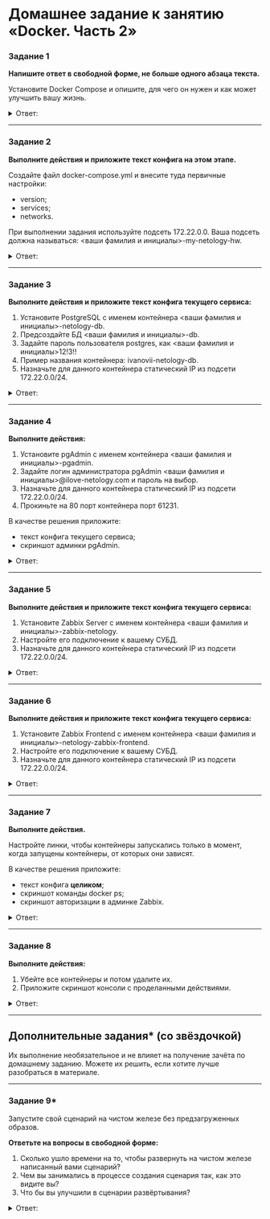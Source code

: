 # Домашнее задание к занятию «Docker. Часть 2»

### Задание 1

**Напишите ответ в свободной форме, не больше одного абзаца текста.**

Установите Docker Compose и опишите, для чего он нужен и как может улучшить вашу жизнь.

<details> 
<summary> Ответ:  </summary>
 
>Docker Compose — запускает среды приложений с несколькими контейнерами, задаваемых в файле YAML. Он использует определения служб для построения полностью настраиваемых сред с несколькими контейнерами, которые могут использовать общие сети и тома хранения данных. Достаточно запустить одну команду docker-compose up, после чего все контейнеры будут подняты без нашего вмешательства, причем со всеми  настройками, которые будут прописаны в yml-файле. 
 
![](https://user-images.githubusercontent.com/134618774/244391510-ee1f7b0d-df6b-4cb7-9008-f7995af7a322.png)
 
</details> 

---

### Задание 2 

**Выполните действия и приложите текст конфига на этом этапе.** 

Создайте файл docker-compose.yml и внесите туда первичные настройки: 

 * version;
 * services;
 * networks.

При выполнении задания используйте подсеть 172.22.0.0.
Ваша подсеть должна называться: <ваши фамилия и инициалы>-my-netology-hw.

<details> 
<summary> Ответ:  </summary>
 
 файл docker-compose.yml
 
 ```
 version: "3"
  2
  3 services:
  4   postgres:
  5     image: postgres:latest
  6
  7 networks:
  8   lebedevss-my-netology-hw:
  9     driver: bridge
 10     ipam:
 11       config:
 12         - subnet: 172.22.0.0/24
 
 ```
 ![](https://user-images.githubusercontent.com/136073445/244927288-728f7234-4722-4319-9397-36fb460d5f04.png)
</details> 

---

### Задание 3 

**Выполните действия и приложите текст конфига текущего сервиса:** 

1. Установите PostgreSQL с именем контейнера <ваши фамилия и инициалы>-netology-db. 
2. Предсоздайте БД <ваши фамилия и инициалы>-db.
3. Задайте пароль пользователя postgres, как <ваши фамилия и инициалы>12!3!!
4. Пример названия контейнера: ivanovii-netology-db.
5. Назначьте для данного контейнера статический IP из подсети 172.22.0.0/24.

<details> 
<summary> Ответ:  </summary>
 
 ```
 version: "3"
services:
  posrgres:
    image: postgres:latest
    container_name: lebedevss-netology-db
    environment:
      POSTGRES_DB: lebedevss-db
      POSTGRES_USER: postgres
      POSTGRES_PASSWORD: lebedevss12!3!!
      PGDATA: /var/lib/postgressql/data/pgdata
    ports:
      - 5432:5432
    networks:
      network1:
        ipv4_address: 172.22.0.2
    volumes:
      - "db-data:/var/lib/postgresql/data/pgdata"
    restart: always
networks:
  network1:
    name: lebedevss-my-netology-hw
    driver: bridge
    ipam:
      config:
       - subnet: 172.22.0.0/24
         gateway: 172.22.0.1
volumes:
  db-data: {}
 
 ```
 ![](https://user-images.githubusercontent.com/136073445/244930371-9ba94d9d-3895-4105-81e8-b59f2f15f49d.png)
 
</details> 

---

### Задание 4 

**Выполните действия:**

1. Установите pgAdmin с именем контейнера <ваши фамилия и инициалы>-pgadmin. 
2. Задайте логин администратора pgAdmin <ваши фамилия и инициалы>@ilove-netology.com и пароль на выбор.
3. Назначьте для данного контейнера статический IP из подсети 172.22.0.0/24.
4. Прокиньте на 80 порт контейнера порт 61231.

В качестве решения приложите:

* текст конфига текущего сервиса;
* скриншот админки pgAdmin.

<details> 
<summary> Ответ:  </summary>
 
 ```
  version: "3"
  
   services:
     pgadmin:
       image: dpage/pgadmin4
       container_name: lebedevss-pgadmin
      environment:
        PGADMIN_DEFAULT_EMAIL: lebedevss@ilove-netology.com
        PGADMIN_DEFAULT_PASSWORD: 123123
      ports:
        - 61231:80
      networks:
        lebedevss-my-netology-hw:
        ipv4_address: 172.22.0.3
      restart: always
 
  networks:
   lebedevss-my-netology-hw:
    ipam:
      driver: default
      config:
       - subnet: 172.22.0.0/24
 
 ```
 ![](https://user-images.githubusercontent.com/136073445/244957943-bd6c8cd1-3cb4-4c4c-8d75-5e87d41fb204.png)
 
 ![](https://user-images.githubusercontent.com/136073445/244957853-155c5402-ae0a-4095-8650-a46ab7b70d38.png)
 
</details> 

---

### Задание 5 

**Выполните действия и приложите текст конфига текущего сервиса:** 

1. Установите Zabbix Server с именем контейнера <ваши фамилия и инициалы>-zabbix-netology. 
2. Настройте его подключение к вашему СУБД.
3. Назначьте для данного контейнера статический IP из подсети 172.22.0.0/24.

<details> 
<summary> Ответ:  </summary>
 
</details> 

---

### Задание 6

**Выполните действия и приложите текст конфига текущего сервиса:** 

1. Установите Zabbix Frontend с именем контейнера <ваши фамилия и инициалы>-netology-zabbix-frontend. 
2. Настройте его подключение к вашему СУБД.
3. Назначьте для данного контейнера статический IP из подсети 172.22.0.0/24.

<details> 
<summary> Ответ:  </summary>
 
</details> 

---

### Задание 7 

**Выполните действия.**

Настройте линки, чтобы контейнеры запускались только в момент, когда запущены контейнеры, от которых они зависят.

В качестве решения приложите:

* текст конфига **целиком**;
* скриншот команды docker ps;
* скриншот авторизации в админке Zabbix.

<details> 
<summary> Ответ:  </summary>
 
</details> 

---

### Задание 8 

**Выполните действия:** 

1. Убейте все контейнеры и потом удалите их.
1. Приложите скриншот консоли с проделанными действиями.

<details> 
<summary> Ответ:  </summary>
 
</details> 

---

## Дополнительные задания* (со звёздочкой)

Их выполнение необязательное и не влияет на получение зачёта по домашнему заданию. Можете их решить, если хотите лучше разобраться в материале.

---

### Задание 9* 

Запустите свой сценарий на чистом железе без предзагруженных образов.

**Ответьте на вопросы в свободной форме:**

1. Сколько ушло времени на то, чтобы развернуть на чистом железе написанный вами сценарий?
2. Чем вы занимались в процессе создания сценария так, как это видите вы?
3. Что бы вы улучшили в сценарии развёртывания?

<details> 
<summary> Ответ:  </summary>
 
</details> 
